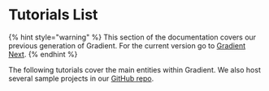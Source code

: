 # Tutorials List

{% hint style="warning" %}
This section of the documentation covers our previous generation of Gradient.  For the current version go to [Gradient Next](https://docs.paperspace.com/gradient).
{% endhint %}

The following tutorials cover the main entities within Gradient.  We also host several sample projects in our [GitHub repo](https://github.com/paperspace).

